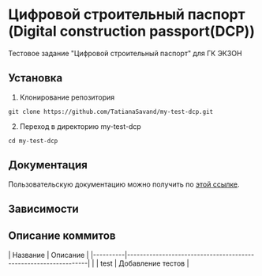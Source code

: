 # Цифровой строительный паспорт (Digital construction passport(DCP))

Тестовое задание "Цифровой строительный паспорт" для ГК ЭКЗОН<!-- описание репозитория -->
<!--Блок информации о репозитории в бейджах-->

<!--Установка-->
## Установка 


1. Клонирование репозитория 

```git clone https://github.com/TatianaSavand/my-test-dcp.git```

2. Переход в директорию my-test-dcp

```cd my-test-dcp```

<!--Пользовательская документация-->
## Документация
Пользовательскую документацию можно получить по [этой ссылке]().

<!--зависимости-->
## Зависимости

<!--описание коммитов-->
## Описание коммитов
| Название | Описание                                                        |
|----------|-----------------------------------------------------------------| |
| test	   | Добавление тестов                                               |
